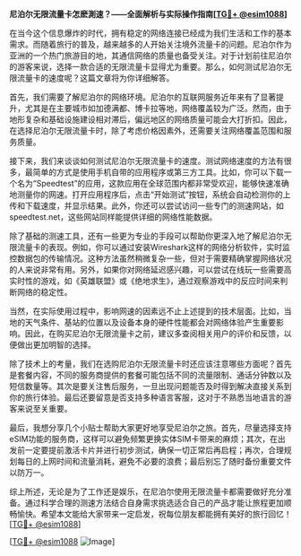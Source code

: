 **尼泊尔无限流量卡怎麽測速？——全面解析与实际操作指南[[TG💪+ @esim1088](https://t.me/s/esim1088)]**

在当今这个信息爆炸的时代，拥有稳定的网络连接已经成为我们生活和工作的基本需求。而随着旅行的普及，越来越多的人开始关注境外流量卡的问题。尼泊尔作为亚洲的一个热门旅游目的地，其通信网络的质量也备受关注。对于计划前往尼泊尔的游客来说，选择一款合适的无限流量卡显得尤为重要。那么，如何测试尼泊尔无限流量卡的速度呢？这篇文章将为你详细解答。

首先，我们需要了解尼泊尔的网络环境。尼泊尔的互联网服务近年来有了显著提升，尤其是在主要城市如加德满都、博卡拉等地，网络覆盖较为广泛。然而，由于地形复杂和基础设施建设相对滞后，偏远地区的网络质量可能会大打折扣。因此，在选择尼泊尔无限流量卡时，除了考虑价格因素外，还需要关注网络覆盖范围和服务质量。

接下来，我们来谈谈如何测试尼泊尔无限流量卡的速度。测试网络速度的方法有很多，最简单的方式是使用手机自带的应用程序或第三方工具。比如，你可以下载一个名为“Speedtest”的应用，这款应用在全球范围内都非常受欢迎，能够快速准确地测量你的网速。打开应用程序后，点击“开始测试”按钮，系统会自动检测你的上传和下载速度，并显示结果。此外，你还可以尝试访问一些专门的测速网站，如speedtest.net，这些网站同样能提供详细的网络性能数据。

除了基础的测速工具，还有一些更为专业的手段可以帮助你更深入地了解尼泊尔无限流量卡的表现。例如，你可以通过安装Wireshark这样的网络分析软件，实时监控数据包的传输情况。这种方法虽然稍微复杂一些，但对于需要精确掌握网络状况的人来说非常有用。另外，如果你对网络延迟感兴趣，可以尝试在线玩一些需要高实时性的游戏，如《英雄联盟》或《绝地求生》，通过观察游戏中的反应时间来判断网络的稳定性。

当然，在实际使用过程中，影响网速的因素远不止上述提到的技术层面。比如，当地的天气条件、基站的位置以及设备本身的硬件性能都会对网络体验产生重要影响。因此，在购买尼泊尔无限流量卡之前，建议多查阅相关用户的评价和反馈，以便做出更加明智的选择。

除了技术上的考量，我们在选购尼泊尔无限流量卡时还应该注意哪些方面呢？首先是套餐内容，不同的服务商提供的套餐可能包括不同的流量限制、通话分钟数以及短信数量等。其次是要关注售后服务，一旦出现问题能否及时得到解决直接关系到你的旅行体验。最后还要留意是否支持多种语言客服，这对于不熟悉当地语言的游客来说至关重要。

最后，我想分享几个小贴士帮助大家更好地享受尼泊尔之旅。首先，尽量选择支持eSIM功能的服务商，这样可以避免频繁更换实体SIM卡带来的麻烦；其次，在出发前一定要提前激活卡片并进行初步测试，确保一切正常后再启程；再次，合理规划每日的上网时间和流量消耗，避免不必要的浪费；最后别忘了随时备份重要文件以防万一。

综上所述，无论是为了工作还是娱乐，在尼泊尔使用无限流量卡都需要做好充分准备。通过科学合理的测速方法结合自身需求挑选适合自己的产品才能让旅程更加顺畅愉快。希望本文能给大家带来一定启发，祝每位朋友都能拥有美好的旅行回忆！[[TG💪+ @esim1088](https://t.me/s/esim1088)]

[[TG💪+ @esim1088](https://t.me/s/esim1088) ![Image](https://i.postimg.cc/4NQfJmqS/Snipaste-2025-05-13-00-14-12.png)]